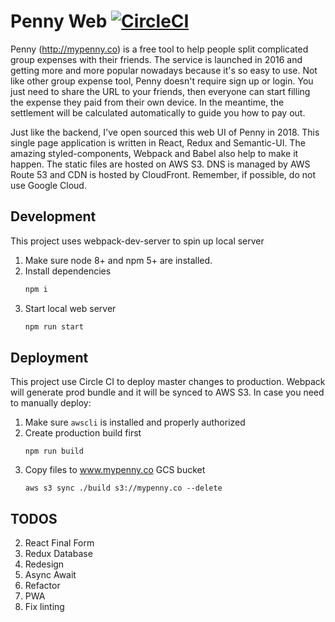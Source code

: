 # Penny Web [![CircleCI](https://circleci.com/gh/ethanyanjiali/penny-web.svg?style=svg)](https://circleci.com/gh/ethanyanjiali/penny-web)

Penny (http://mypenny.co) is a free tool to help people split complicated group expenses with their friends. The service is launched in 2016 and 
getting more and more popular nowadays because it's so easy to use. Not like other group expense tool, Penny doesn't
require sign up or login. You just need to share the URL to your friends, then everyone can start filling the expense they paid 
from their own device. In the meantime, the settlement will be calculated automatically to guide you how to pay out.

Just like the backend, I've open sourced this web UI of Penny in 2018. This single page application is written in React, Redux and Semantic-UI. 
The amazing styled-components, Webpack and Babel also help to make it happen. The static files are hosted on AWS S3. DNS is 
managed by AWS Route 53 and CDN is hosted by CloudFront. Remember, if possible, do not use Google Cloud. 


## Development

This project uses webpack-dev-server to spin up local server

1. Make sure node 8+ and npm 5+ are installed.
0. Install dependencies
    ```bash
    npm i
    ```
0. Start local web server
    ```bash
    npm run start
    ```

## Deployment

This project use Circle CI to deploy master changes to production. Webpack will generate prod bundle and 
it will be synced to AWS S3. In case you need to manually deploy:

1. Make sure `awscli` is installed and properly authorized
1. Create production build first
    ```
    npm run build
    ```
2. Copy files to www.mypenny.co GCS bucket
    ```
    aws s3 sync ./build s3://mypenny.co --delete
    ```

## TODOS
2. React Final Form
3. Redux Database
4. Redesign
9. Async Await
11. Refactor
12. PWA
15. Fix linting

